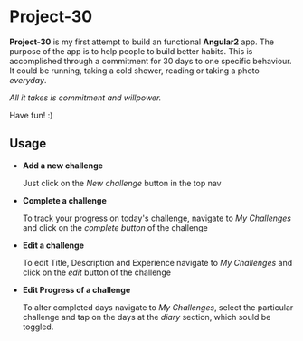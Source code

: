 <h1>Project-30</h1>

<p><b>Project-30</b> is my first attempt to build an functional <b>Angular2</b> app.
The purpose of the app is to help people to build better habits.
This is accomplished through a commitment for 30 days to one specific behaviour.
It could be running, taking a cold shower, reading or taking a photo <i>everyday</i>.</p>
<p><i>All it takes is commitment and willpower.</i></p>
Have fun! :)

<h2>Usage</h2>
<ul>
<li>
<b>Add a new challenge</b>
<p>Just click on the <i>New challenge</i> button in the top nav</p>
</li>
<li>
<b>Complete a challenge</b>
<p>To track your progress on today's challenge, navigate to <i>My Challenges</i> and click on the <i>complete button</i> of the challenge</p>
</li>
<li>
<b>Edit a challenge</b>
<p>To edit Title, Description and Experience navigate to <i>My Challenges</i> and click on the <i>edit</i> button of the challenge</p>
</li>
<li>
<b>Edit Progress of a challenge</b>
<p>To alter completed days navigate to <i>My Challenges</i>, select the particular challenge and tap on the days at the <i>diary</i> section, which sould be toggled.</p>
</li>
<ul>

